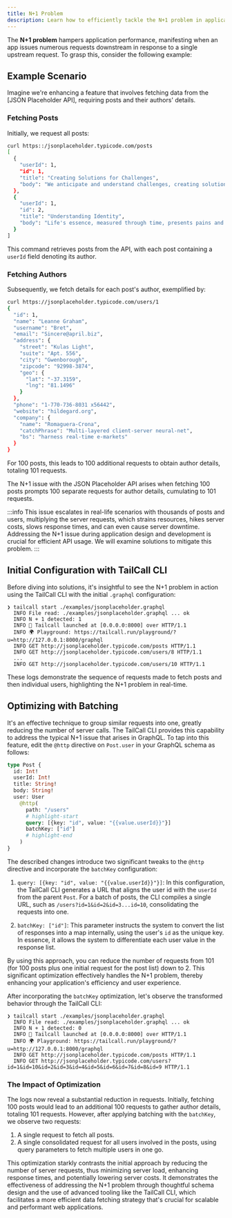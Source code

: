 ```yaml
---
title: N+1 Problem
description: Learn how to efficiently tackle the N+1 problem in application development, reducing server requests and optimizing performance. Discover practical solutions using the TailCall CLI for GraphQL applications, with step-by-step examples to enhance your coding practices.
---
```


The **N+1 problem** hampers application performance, manifesting when an app issues numerous requests downstream in response to a single upstream request. To grasp this, consider the following example:

## Example Scenario

Imagine we're enhancing a feature that involves fetching data from the [JSON Placeholder API], requiring posts and their authors' details.

### Fetching Posts

Initially, we request all posts:

```bash
curl https::/jsonplaceholder.typicode.com/posts
[
  {
    "userId": 1,
    "id": 1,
    "title": "Creating Solutions for Challenges",
    "body": "We anticipate and understand challenges, creating solutions while considering exceptions and criticisms."
  },
  {
    "userId": 1,
    "id": 2,
    "title": "Understanding Identity",
    "body": "Life's essence, measured through time, presents pains and joys. We find solace in the mundane, seeking meaning beyond the visible."
  }
]
```

This command retrieves posts from the API, with each post containing a `userId` field denoting its author.

### Fetching Authors

Subsequently, we fetch details for each post's author, exemplified by:

```bash
curl https://jsonplaceholder.typicode.com/users/1
{
  "id": 1,
  "name": "Leanne Graham",
  "username": "Bret",
  "email": "Sincere@april.biz",
  "address": {
    "street": "Kulas Light",
    "suite": "Apt. 556",
    "city": "Gwenborough",
    "zipcode": "92998-3874",
    "geo": {
      "lat": "-37.3159",
      "lng": "81.1496"
    }
  },
  "phone": "1-770-736-8031 x56442",
  "website": "hildegard.org",
  "company": {
    "name": "Romaguera-Crona",
    "catchPhrase": "Multi-layered client-server neural-net",
    "bs": "harness real-time e-markets"
  }
}
```

For 100 posts, this leads to 100 additional requests to obtain author details, totaling 101 requests.

The N+1 issue with the JSON Placeholder API arises when fetching 100 posts prompts 100 separate requests for author details, cumulating to 101 requests.

:::info
This issue escalates in real-life scenarios with thousands of posts and users, multiplying the server requests, which strains resources, hikes server costs, slows response times, and can even cause server downtime. Addressing the N+1 issue during application design and development is crucial for efficient API usage. We will examine solutions to mitigate this problem.
:::

## Initial Configuration with TailCall CLI

Before diving into solutions, it's insightful to see the N+1 problem in action using the TailCall CLI with the initial `.graphql` configuration:

```plaintext
❯ tailcall start ./examples/jsonplaceholder.graphql
  INFO File read: ./examples/jsonplaceholder.graphql ... ok
  INFO N + 1 detected: 1
  INFO 🚀 Tailcall launched at [0.0.0.0:8000] over HTTP/1.1
  INFO 🌍 Playground: https://tailcall.run/playground/?u=http://127.0.0.1:8000/graphql
  INFO GET http://jsonplaceholder.typicode.com/posts HTTP/1.1
  INFO GET http://jsonplaceholder.typicode.com/users/8 HTTP/1.1
  ...
  INFO GET http://jsonplaceholder.typicode.com/users/10 HTTP/1.1
```

These logs demonstrate the sequence of requests made to fetch posts and then individual users, highlighting the N+1 problem in real-time.

## Optimizing with Batching

It's an effective technique to group similar requests into one, greatly reducing the number of server calls. The TailCall CLI provides this capability to address the typical N+1 issue that arises in GraphQL.
To tap into this feature, edit the `@http` directive on `Post.user` in your GraphQL schema as follows:
```graphql showLineNumbers
type Post {
  id: Int!
  userId: Int!
  title: String!
  body: String!
  user: User
    @http(
      path: "/users"
      # highlight-start
      query: [{key: "id", value: "{{value.userId}}"}]
      batchKey: ["id"]
      # highlight-end
    )
}
```
The described changes introduce two significant tweaks to the `@http` directive and incorporate the `batchKey` configuration:
1. `query: [{key: "id", value: "{{value.userId}}"}]`: In this configuration, the TailCall CLI generates a URL that aligns the user id with the `userId` from the parent `Post`. For a batch of posts, the CLI compiles a single URL, such as `/users?id=1&id=2&id=3...id=10`, consolidating the requests into one.

2. `batchKey: ["id"]`: This parameter instructs the system to convert the list of responses into a map internally, using the user's `id` as the unique key. In essence, it allows the system to differentiate each user value in the response list.

By using this approach, you can reduce the number of requests from 101 (for 100 posts plus one initial request for the post list) down to 2. This significant optimization effectively handles the N+1 problem, thereby enhancing your application's efficiency and user experience.

After incorporating the `batchKey` optimization, let's observe the transformed behavior through the TailCall CLI:

```plaintext
❯ tailcall start ./examples/jsonplaceholder.graphql
  INFO File read: ./examples/jsonplaceholder.graphql ... ok
  INFO N + 1 detected: 0
  INFO 🚀 Tailcall launched at [0.0.0.0:8000] over HTTP/1.1
  INFO 🌍 Playground: https://tailcall.run/playground/?u=http://127.0.0.1:8000/graphql
  INFO GET http://jsonplaceholder.typicode.com/posts HTTP/1.1
  INFO GET http://jsonplaceholder.typicode.com/users?id=1&id=10&id=2&id=3&id=4&id=5&id=6&id=7&id=8&id=9 HTTP/1.1
```

### The Impact of Optimization

The logs now reveal a substantial reduction in requests. Initially, fetching 100 posts would lead to an additional 100 requests to gather author details, totaling 101 requests. However, after applying batching with the `batchKey`, we observe two requests:

1. A single request to fetch all posts.
2. A single consolidated request for all users involved in the posts, using query parameters to fetch multiple users in one go.

This optimization starkly contrasts the initial approach by reducing the number of server requests, thus minimizing server load, enhancing response times, and potentially lowering server costs. It demonstrates the effectiveness of addressing the N+1 problem through thoughtful schema design and the use of advanced tooling like the TailCall CLI, which facilitates a more efficient data fetching strategy that's crucial for scalable and performant web applications.
